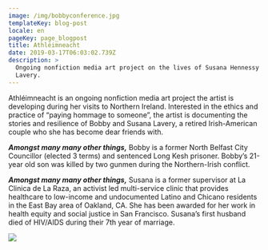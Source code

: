 ```yaml
---
image: /img/bobbyconference.jpg
templateKey: blog-post
locale: en
pageKey: page_blogpost
title: Athléimneacht
date: 2019-03-17T06:03:02.739Z
description: >
  Ongoing nonfiction media art project on the lives of Susana Hennessy and Bobby
  Lavery.
---
```

Athléimneacht is an ongoing nonfiction media art project the artist is developing during her visits to Northern Ireland. Interested in the ethics and practice of “paying hommage to someone”, the artist is documenting the stories and resilience of Bobby and Susana Lavery, a retired Irish-American couple who she has become dear friends with. 

_**Amongst many many other things,**_ Bobby is a former North Belfast City Councillor (elected 3 terms) and sentenced Long Kesh prisoner. Bobby’s 21-year old son was killed by two gunmen during the Northern-Irish conflict. 

**_Amongst many many other things,_** Susana is a former supervisor at La Clinica de La Raza, an activist led multi-service clinic that provides healthcare to low-income and undocumented Latino and Chicano residents in the East Bay area of Oakland, CA. She has been awarded for her work in health equity and social justice in San Francisco. Susana’s first husband died of HIV/AIDS during their 7th year of marriage.

![](/img/parade.jpg)
